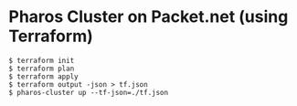 # Pharos Cluster on Packet.net (using Terraform)

```
$ terraform init
$ terraform plan
$ terraform apply
$ terraform output -json > tf.json
$ pharos-cluster up --tf-json=./tf.json
```